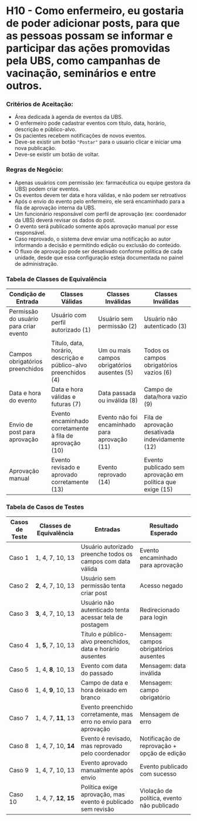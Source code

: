 # H10 - Como enfermeiro, eu gostaria de poder adicionar posts, para que as pessoas possam se informar e participar das ações promovidas pela UBS, como campanhas de vacinação, seminários e entre outros.


### Critérios de Aceitação:

-  Área dedicada à agenda de eventos da UBS.  
- O enfermeiro pode cadastrar eventos com título, data, horário, descrição e público-alvo.
-  Os pacientes recebem notificações de novos eventos. 
- Deve-se existir um botão `"Postar"` para o usuario clicar e iniciar uma nova publicação.
- Deve-se existir um botão de voltar.

### Regras de Negócio: 

- Apenas usuários com permissão (ex: farmacêutica ou equipe gestora da UBS) podem criar eventos.  
-  Os eventos devem ter data e hora válidas, e não podem ser retroativos
- Após o envio do evento pelo enfermeiro, ele será encaminhado para a fila de aprovação interna da UBS.
- Um funcionário responsável com perfil de aprovação (ex: coordenador da UBS) deverá revisar os dados do post.
- O evento será publicado somente após aprovação manual por esse responsável.
- Caso reprovado, o sistema deve enviar uma notificação ao autor informando a decisão e permitindo edição ou exclusão do conteúdo.
- O fluxo de aprovação pode ser desativado conforme política de cada unidade, desde que essa configuração esteja documentada no painel de administração.

### Tabela de Classes de Equivalência

| Condição de Entrada                    | Classes Válidas                                                 | Classes Inválidas                              | Classes Inválidas                                         |
| -------------------------------------- | --------------------------------------------------------------- | ---------------------------------------------- | --------------------------------------------------------- |
| Permissão do usuário para criar evento | Usuário com perfil autorizado (1)                               | Usuário sem permissão (2)                      | Usuário não autenticado (3)                               |
| Campos obrigatórios preenchidos        | Título, data, horário, descrição e público-alvo preenchidos (4) | Um ou mais campos obrigatórios ausentes (5)    | Todos os campos obrigatórios vazios (6)                   |
| Data e hora do evento                  | Data e hora válidas e futuras (7)                               | Data passada ou inválida (8)                   | Campo de data/hora vazio (9)                              |
| Envio de post para aprovação           | Evento encaminhado corretamente à fila de aprovação (10)        | Evento não foi encaminhado para aprovação (11) | Fila de aprovação desativada indevidamente (12)           |
| Aprovação manual                       | Evento revisado e aprovado corretamente (13)                    | Evento reprovado (14)                          | Evento publicado sem aprovação em política que exige (15) |


### Tabela de Casos de Testes

| Casos de Teste | Classes de Equivalência | Entradas                                                         | Resultado Esperado                          |
| -------------- | ----------------------- | ---------------------------------------------------------------- | ------------------------------------------- |
| Caso 1         | 1, 4, 7, 10, 13         | Usuário autorizado preenche todos os campos com data válida      | Evento encaminhado para aprovação           |
| Caso 2         | **2**, 4, 7, 10, 13     | Usuário sem permissão tenta criar post                           | Acesso negado                               |
| Caso 3         | **3**, 4, 7, 10, 13     | Usuário não autenticado tenta acessar tela de postagem           | Redirecionado para login                    |
| Caso 4         | 1, **5**, 7, 10, 13     | Título e público-alvo preenchidos, data e horário ausentes       | Mensagem: campos obrigatórios ausentes      |
| Caso 5         | 1, 4, **8**, 10, 13     | Evento com data do passado                                       | Mensagem: data inválida                     |
| Caso 6         | 1, 4, **9**, 10, 13     | Campo de data e hora deixado em branco                           | Mensagem: campo obrigatório                 |
| Caso 7         | 1, 4, 7, **11**, 13     | Evento preenchido corretamente, mas erro no envio para aprovação | Mensagem de erro                            |
| Caso 8         | 1, 4, 7, 10, **14**     | Evento é revisado, mas reprovado pelo coordenador                | Notificação de reprovação + opção de edição |
| Caso 9         | 1, 4, 7, 10, 13         | Evento aprovado manualmente após envio                           | Evento publicado com sucesso                |
| Caso 10        | 1, 4, 7, **12**, **15** | Política exige aprovação, mas evento é publicado sem revisão     | Violação de política, evento não publicado  |
